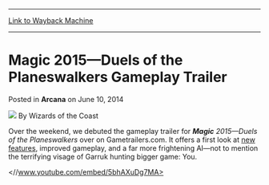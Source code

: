 
---
[Link to Wayback Machine](https://web.archive.org/web/20211201155127/https://magic.wizards.com/en/articles/archive/arcana/magic-2015%E2%80%94duels-planeswalkers-gameplay-trailer-2014-06-10)

[_metadata_:author]:- "Wizards of the Coast"
[_metadata_:description]:- "Over the weekend, we debuted the gameplay trailer for Magic 2015—Duels of the Planeswalkers over on Gametrailers.com. It offers a first look at new features, improved gameplay, and a far more frightening AI—not to mention the terrifying visage of Garruk hunting bigger game: You."
[_metadata_:generator]:- "Drupal 7 (http://drupal.org)"
[_metadata_:node]:- "215731"
[_metadata_:publish_date]:- "2014-06-10"
[_metadata_:source]:- "div-main-content"
[_metadata_:title]:- "Magic 2015—Duels of the Planeswalkers Gameplay Trailer"
[_metadata_:wayback_capture_timestamp]:- "2021-12-01 15:51:27"
[_metadata_:wayback_raw_url]:- "https://web.archive.org/web/20211201155127id_/https://magic.wizards.com/en/articles/archive/arcana/magic-2015%E2%80%94duels-planeswalkers-gameplay-trailer-2014-06-10"
[_metadata_:wayback_url]:- "https://magic.wizards.com/en/articles/archive/arcana/magic-2015%E2%80%94duels-planeswalkers-gameplay-trailer-2014-06-10"
---


Magic 2015—Duels of the Planeswalkers Gameplay Trailer
======================================================



 Posted in **Arcana**
 on June 10, 2014 






![](https://media.magic.wizards.com/styles/auth_small/public/images/person/wizards_author.jpg)
By Wizards of the Coast











Over the weekend, we debuted the gameplay trailer for ***Magic** 2015—Duels of the Planeswalkers* over on Gametrailers.com. It offers a first look at [new features](http://archive.wizards.com/Magic/Magazine/Article.aspx?x=mtg/daily/arcana/1470), improved gameplay, and a far more frightening AI—not to mention the terrifying visage of Garruk hunting bigger game: You.



<//www.youtube.com/embed/5bhAXuDg7MA>







